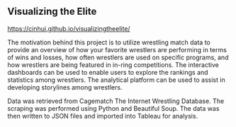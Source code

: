 ## Visualizing the Elite

https://cinhui.github.io/visualizingtheelite/

The motivation behind this project is to utilize wrestling match data to provide an overview of how your favorite wrestlers are performing in terms of wins and losses, how often wrestlers are used on specific programs, and how wrestlers are being featured in in-ring competitions. The interactive dashboards can be used to enable users to explore the rankings and statistics among wrestlers. The analytical platform can be used to assist in developing storylines among wrestlers.

Data was retrieved from Cagematch The Internet Wrestling Database. The scraping was performed using Python and Beautiful Soup. The data was then written to JSON files and imported into Tableau for analysis.
